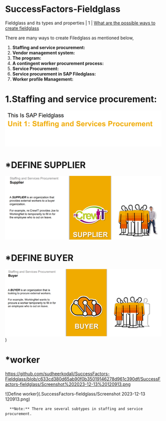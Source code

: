 # SuccessFactors-Fieldglass
Fieldglass and its types and properties 
| 1   | [What are the possible ways to create fieldglass](#what-are-the-possible-ways-to-create-objects-in-Filedglass)   

<!--**[⬆ Back to Top](#table-of-contents)**-->


There are many ways to create Filedglass as mentioned below,

   1. **Staffing and service procurement:**
   2. **Vendor management system:**
   3. **The program:**
   4. **A contingent worker procurement process:**
   5. **Service Procurement:**
   6. **Service procurement in SAP Filedglass:**
   7. **Worker profile Management:**


# 1.Staffing and service procurement:
![staffing and service procurement types](./Fg1.png)

# *DEFINE SUPPLIER 
![Define supplier](./Suppliere3.png)

# *DEFINE BUYER
![Define Buyer](./Buyer2.png))

# *worker
https://github.com/sudheerkodali/SuccessFactors-Fieldglass/blob/c633cd380d65ab90f0b35019146278d961c390df/SuccessFactors-fieldglass/Screenshot%202023-12-13%20120913.png

![Define worker](.SuccessFactors-fieldglass/Screenshot 2023-12-13 120913.png)





    

      **Note:** There are several subtypes in staffing and service procurement.
